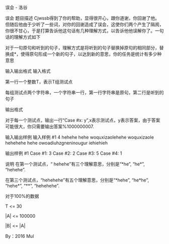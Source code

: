 



误会 - 洛谷














误会
题目描述
Cjwssb得到了你的帮助，显得很开心，跟你道谢，你回谢了他。但随后他由于少听了一些词，对你的回谢造成了误会，这使你们两个产生了隔阂，你很不甘心，于是打算告诉他这句话有几种理解方式，以告诉他他误解你了。一句话的理解方式如下

对于一句原句和听到的句子，理解方式是将听到的句子替换掉原句的相同部分，替换成\*，使得原句形成一个新的句子，以达到新的意思，你的任务是统计有多少种意思

输入输出格式
输入格式

第一行一个整数T，表示T组测试点

每组测试点两个字符串，一个字符串一行，第一行字符串是原句，第二行是听到的句子

输出格式

对于每一个测试点，输出一行“Case #x: y”,x表示测试点，y表示答案，由于答案可能很大，你只需要输出答案%1000000007.

输入输出样例
输入样例 #1
4
hehehe
hehe
woquxizaolehehe
woquxizaole
hehehehe
hehe
owoadiuhzgneninougur
iehiehieh

输出样例 #1
Case #1: 3
Case #2: 2
Case #3: 5
Case #4: 1

说明
在第一个测试点，“ hehehe”有三个理解意思，分别是“\*he”, “he\*”, “hehehe”.

在第三个测试点，“hehehehe”有五个理解意思，分别是“\*hehe”, “he\*he”, “hehe\*”, “**”, “hehehehe”.

对于100%的数据

T <= 30

|A| <= 100000

|B| <= |A|

By：2016 Mul







